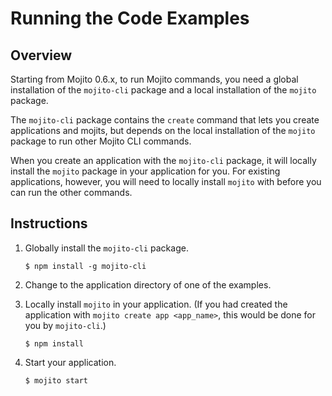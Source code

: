 # Running the Code Examples

## Overview

Starting from Mojito 0.6.x, to run Mojito commands, you
need a global installation of the `mojito-cli` package and
a local installation of the `mojito` package. 

The `mojito-cli` package contains the `create` command that 
lets you create applications and mojits, but depends on the
local installation of the `mojito` package to run other Mojito CLI commands.

When you create an application with the `mojito-cli` package, it will
locally install the `mojito` package in your application for you. 
For existing applications, however, you will need to locally install 
`mojito` with before you can run the other commands.

## Instructions

1. Globally install the `mojito-cli` package. 
  
   `$ npm install -g mojito-cli`
1. Change to the application directory of one of the examples.
1. Locally install `mojito` in your application. (If you had created the application with `mojito create app <app_name>`, this would be done for you by `mojito-cli`.)
 
   `$ npm install`
1. Start your application.

   `$ mojito start`


